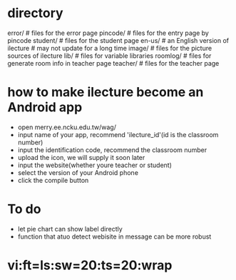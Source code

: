# directory
error/	# files for the error page
pincode/   	# files for the entry page by pincode
student/   	# files for the student page
en-us/	# an English version of ilecture
	# may not update for a long time
image/	# files for the picture sources of ilecture
lib/	# files for variable libraries
roomlog/	# files for generate room info in teacher page
teacher/	# files for the teacher page

# how to make ilecture become an Android app
* open merry.ee.ncku.edu.tw/wag/
* input name of your app, recommend \'ilecture_id\'(id is the classroom number)
* input the identification code, recommend the classroom number
* upload the icon, we will supply it soon later
* input the website(whether youre teacher or student)
* select the version of your Android phone
* click the compile button

# To do
* let pie chart can show label directly
* function that atuo detect webisite in message can be more robust

# vi:ft=ls:sw=20:ts=20:wrap
